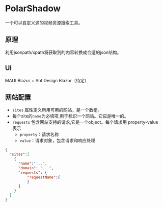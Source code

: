 # PolarShadow

一个可以自定义源的视频资源搜索工具。

## 原理

利用jsonpath/xpath将获取到的内容转换成合适的json结构。

## UI

MAUI Blazor + Ant Design Blazor（待定）

## 网站配置

- `sites` 属性定义所用可用的网站，是一个数组。
- 每个site的`name`为必填项,用于标识一个网站。它应是唯一的。
- `requests` 包含网站支持的请求,它是一个object。每个请求用 property-value 表示
  - `property`：请求名称
  - `value`：请求对象，包含请求和响应处理

~~~json
{
  "sites":[
    {
      "name":"...",
      "domain": "...",
      "requests": {
          "requestName":{
          }
      }
    }
  ]
}
~~~
